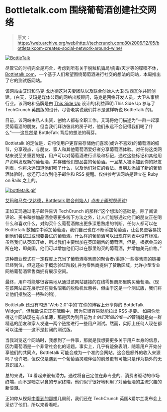 # Bottletalk.com 围绕葡萄酒创建社交网络

> 原文：<https://web.archive.org/web/http://techcrunch.com:80/2006/12/05/bottletalkcom-creates-social-network-around-wine/>

[![BottleTalk](img/409ae95c72211cf9dc1f1ffd3886cc07.png "BottleTalk")](https://web.archive.org/web/20200406140139/http://www.bottletalk.com/)

尽管它的时机完全是巧合，考虑到所有关于脱粒机骗局/病毒/天才等的喋喋不休，[Bottletalk.com](https://web.archive.org/web/20200406140139/http://www.bottletalk.com/)，一个基于人们希望围绕葡萄酒进行社交的想法的网站，本周推出了它的测试版网站。

该网站由艾玛和马克·戈达德这对夫妻团队以及联合创始人大卫·珀西瓦尔共同创建。(白天，艾玛是媒体公司的网络出版顾问，马克是网络开发人员，大卫从事银行业。该网站和品牌是由 [This Side Up](https://web.archive.org/web/20200406140139/http://www.thissideup.co.uk/) 设计的(利益声明:This Side Up 参与了 TechCrunch 英国版的设计，尽管老实说我们并不是这样听说 BottleTalk 的)。

目前，该网站由私人出资，创始人都有全职工作。艾玛将他们描述为“一群一起享受葡萄酒的朋友，但当我们拜访彼此的房子时，他们永远不会记得我们喝了什么”——这显然是 BottleTalk 背后的想法的萌芽。

Bottletalk 的定位是，它将使用户更容易存储他们喜欢(或许不喜欢)的葡萄酒的细节，分享观点，与朋友、家人和其他葡萄酒爱好者分享葡萄酒体验。对任何这类网站来说至关重要的是，用户可以对葡萄酒进行评级和标记，通过这些标记和其他用户资料发现新的葡萄酒，并存储他们想品尝的葡萄酒。一旦某人被添加到你的好友列表，你将永远知道他们喝了什么，以及他们对它的看法。当朋友添加了新的葡萄酒体验时，您还可以收到电子邮件和 RSS 提醒。仅供参考该网站是建立在 Ruby on Rails 之上的。

[![bottletalk.gif](img/6845c9d5c1cc3062816ee587f1b1e87c.png)](https://web.archive.org/web/20200406140139/http://www.youtube.com/watch?v=RGbSIswke24)

[艾玛和马克·戈达德，Bottletalk 联合创始人(](https://web.archive.org/web/20200406140139/http://www.youtube.com/watch?v=RGbSIswke24) *[点击上面视频采访)](https://web.archive.org/web/20200406140139/http://www.youtube.com/watch?v=RGbSIswke24)*

正如艾玛通过电子邮件告诉 TechCrunch 的那样:“这个想法的基础是，除了阅读评论、买书和参加品酒会等更多线下方法之外，让人们能够通过他们的朋友正在喝什么和喜欢什么，对购买什么葡萄酒做出更多深思熟虑的判断。任何人都可以在 BottleTalk 数据库中添加葡萄酒，我们自己也在不断添加葡萄酒，让会员更容易找到他们尝试过或想要尝试的葡萄酒。什么样的葡萄酒可以出现在列表中没有标准。虽然我们从英国开始，所以我们主要增加在英国销售的葡萄酒，但是，根据会员的所在地，即美国，他们可以增加他们可以在那里购买的葡萄酒，并增加美元价格。”

这种商业模式在一定程度上充当了葡萄酒零售商的聚合者/渠道(一些零售商的链接已经到位，但这还处于概念验证阶段),并为零售商提供了赞助区域，允许小型专业网络葡萄酒零售商拥有展示空间。

最终，用户将能够很容易地从通过该网站链接的在线零售商那里购买葡萄酒。(现在该网站正在展示现在臭名昭著的脱粒机优惠券，但由于这是一个测试版，我们将让他们摆脱这一特殊的钩)。

Bottletalk 还没有勾选“Web 2.0”中的“在你的博客上分享你的 BottleTalk Widget”，但我敢说它正在酝酿中，因为它很容易就能拉出 RSS 提要。
如果你觉得这个网站现在有点单薄，那是因为到目前为止*他们所做的唯一的*营销就是向一群精选的朋友和家人发送一两个链接进行一些用户测试。然而，实际上任何人现在都可以注册——这不是封闭的测试版。

当我浏览这个网站时，我想到了一件事，那就是我想要更多关于用户本身的信息，因为葡萄酒是一个非常社会化的话题。事实上，几乎有迹象表明，随着用户开始分享他们的共同点，Bottletalk 可能会成为一个准约会网站。这会是额外的收入来源吗？也许吧，但仅仅是遇到一个葡萄酒灵魂伴侣的前景更有可能只是作为额外的无意识加入。

总的来说，T4 看起来很有潜力。通过将自己定位在非专业的、消费者驱动的市场终端，而不是嗤之以鼻的专家终端，他们似乎很好地利用了对葡萄酒的主流兴趣的新浪潮。

正如你从视频[中看到的那样](https://web.archive.org/web/20200406140139/http://www.youtube.com/watch?v=RGbSIswke24)几周前，我们还在 TechCrunch 英国&爱尔兰发布会上采访了他们，所以来看看吧。